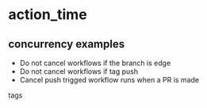 # action_time

## concurrency examples

- Do not cancel workflows if the branch is edge
- Do not cancel workflows if tag push
- Cancel push trigged workflow runs when a PR is made

tags